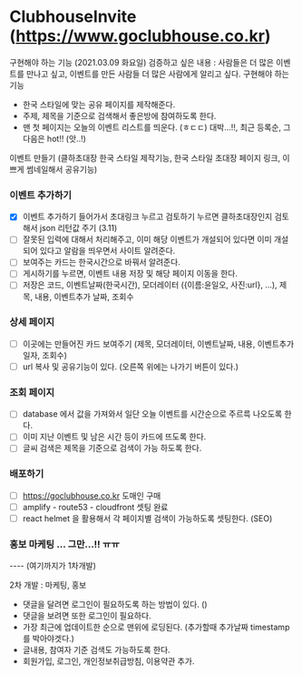 # ClubhouseInvite (https://www.goclubhouse.co.kr)

구현해야 하는 기능 (2021.03.09 화요일)
검증하고 싶은 내용 : 사람들은 더 많은 이벤트를 만나고 싶고, 이벤트를 만든 사람들 더 많은 사람에게 알리고 싶다.
구현해야 하는 기능

- 한국 스타일에 맞는 공유 페이지를 제작해준다.
- 주제, 제목을 기준으로 검색해서 좋은방에 참여하도록 한다.
- 맨 첫 페이지는 오늘의 이벤트 리스트를 띄운다. (ㅎㄷㄷ) 대박...!!, 최근 등록순, 그다음은 hot!! (앗..!)

이벤트 만들기 (클하초대장 한국 스타일 제작기능, 한국 스타일 초대장 페이지 링크, 이쁘게 썸네일해서 공유기능)

### 이벤트 추가하기

- [x] 이벤트 추가하기 들어가서 초대링크 누르고 검토하기 누르면 클하초대장인지 검토해서 json 리턴값 주기 (3.11)
- [ ] 잘못된 입력에 대해서 처리해주고, 이미 해당 이벤트가 개설되어 있다면 이미 개설되어 있다고 알람을 띄우면서 사이트 알려준다.
- [ ] 보여주는 카드는 한국시간으로 바꿔서 알려준다.
- [ ] 게시하기를 누르면, 이벤트 내용 저장 및 해당 페이지 이동을 한다.
- [ ] 저장은 코드, 이벤트날짜(한국시간), 모더레이터 ({이름:윤일오, 사진:url}, ...), 제목, 내용, 이벤트추가 날짜, 조회수

### 상세 페이지

- [ ] 이곳에는 만들어진 카드 보여주기 (제목, 모더레이터, 이벤트날짜, 내용, 이벤트추가일자, 조회수)
- [ ] url 복사 및 공유기능이 있다. (오른쪽 위에는 나가기 버튼이 있다.)

### 조회 페이지

- [ ] database 에서 값을 가져와서 일단 오늘 이벤트를 시간순으로 주르륵 나오도록 한다.
- [ ] 이미 지난 이벤트 및 남은 시간 등이 카드에 뜨도록 한다.
- [ ] 글씨 검색은 제목을 기준으로 검색이 가능 하도록 한다.

### 배포하기

- [ ] https://goclubhouse.co.kr 도매인 구매
- [ ] amplify - route53 - cloudfront 셋팅 완료
- [ ] react helmet 을 활용해서 각 페이지별 검색이 가능하도록 셋팅한다. (SEO)

### 홍보 마케팅 ... 그만...!! ㅠㅠ

---- (여기까지가 1차개발)

2차 개발 : 마케팅, 홍보

- 댓글을 달려면 로그인이 필요하도록 하는 방법이 있다. ()
- 댓글을 보려면 또한 로그인이 필요하다.
- 가장 최근에 업데이트한 순으로 맨위에 로딩된다. (추가할때 추가날짜 timestamp 를 박아야겟다.)
- 글내용, 참여자 기준 검색도 가능하도록 한다.
- 회원가입, 로그인, 개인정보취급방침, 이용약관 추가.
